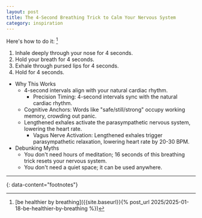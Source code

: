```yaml
---
layout: post
title: The 4-Second Breathing Trick to Calm Your Nervous System
category: inspiration
---
```


Here's how to do it: [^1]
1. Inhale deeply through your nose for 4 seconds.
2. Hold your breath for 4 seconds.
3. Exhale through pursed lips for 4 seconds.
4. Hold for 4 seconds.

- Why This Works
  - 4-second intervals align with your natural cardiac rhythm.
    - Precision Timing: 4-second intervals sync with the natural cardiac rhythm.
  - Cognitive Anchors: Words like "safe/still/strong" occupy working memory, crowding out panic.
  - Lengthened exhales activate the parasympathetic nervous system, lowering the heart rate.
    - Vagus Nerve Activation: Lengthened exhales trigger parasympathetic relaxation, lowering heart rate by 20-30 BPM.
- Debunking Myths
  - You don't need hours of meditation; 16 seconds of this breathing trick resets your nervous system.
  - You don't need a quiet space; it can be used anywhere.

---
{: data-content="footnotes"}

[^1]: [be healthier by breathing]({{site.baseurl}}{% post_url 2025/2025-01-18-be-healthier-by-breathing %})
